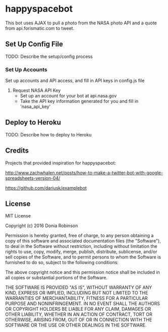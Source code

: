 # happyspacebot

This bot uses AJAX to pull a photo from the NASA photo API and a quote from api.forismatic.com to tweet.

## Set Up Config File

TODO: Describe the setup/config process

### Set Up Accounts

Set up accounts and API access, and fill in API keys in config.js file

1. Request NASA API Key
    * Set up an account for your bot at api.nasa.gov
    * Take the API key information generated for you and fill in 'nasa_api_key'

## Deploy to Heroku

TODO: Describe how to deploy to Heroku

## Credits

Projects that provided inspiration for happyspacebot:

http://www.zachwhalen.net/posts/how-to-make-a-twitter-bot-with-google-spreadsheets-version-04/

https://github.com/dariusk/examplebot

## License

MIT License

Copyright (c) 2016 Donia Robinson

Permission is hereby granted, free of charge, to any person obtaining a copy of this software and associated documentation files (the "Software"), to deal in the Software without restriction, including without limitation the rights to use, copy, modify, merge, publish, distribute, sublicense, and/or sell copies of the Software, and to permit persons to whom the Software is furnished to do so, subject to the following conditions:

The above copyright notice and this permission notice shall be included in all copies or substantial portions of the Software.

THE SOFTWARE IS PROVIDED "AS IS", WITHOUT WARRANTY OF ANY KIND, EXPRESS OR IMPLIED, INCLUDING BUT NOT LIMITED TO THE WARRANTIES OF MERCHANTABILITY, FITNESS FOR A PARTICULAR PURPOSE AND NONINFRINGEMENT. IN NO EVENT SHALL THE AUTHORS OR COPYRIGHT HOLDERS BE LIABLE FOR ANY CLAIM, DAMAGES OR OTHER LIABILITY, WHETHER IN AN ACTION OF CONTRACT, TORT OR OTHERWISE, ARISING FROM, OUT OF OR IN CONNECTION WITH THE SOFTWARE OR THE USE OR OTHER DEALINGS IN THE SOFTWARE.